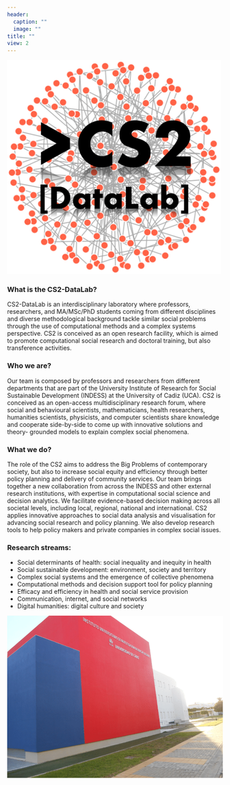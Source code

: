 ```yaml
---
header:
  caption: ""
  image: ""
title: ""
view: 2
---
```


<img src="cs2_logo.png" alt="logo" width="500" height="500">

### What is the CS2-DataLab?
CS2-DataLab is an interdisciplinary laboratory where professors, researchers, and MA/MSc/PhD students
coming from different disciplines and diverse methodological background tackle similar social problems
through the use of computational methods and a complex systems perspective. CS2 is conceived as an
open research facility, which is aimed to promote computational social research and doctoral training, but
also transference activities.

### Who we are?
Our team is composed by professors and researchers from different departments that are part of the
University Institute of Research for Social Sustainable Development (INDESS) at the University of Cadiz
(UCA). CS2 is conceived as an open-access multidisciplinary research forum, where social and
behavioural scientists, mathematicians, health researchers, humanities scientists, physicists, and computer
scientists share knowledge and cooperate side-by-side to come up with innovative solutions and theory-
grounded models to explain complex social phenomena.

### What we do?
The role of the CS2 aims to address the Big Problems of contemporary society, but also to increase social
equity and efficiency through better policy planning and delivery of community services. Our team brings
together a new collaboration from across the INDESS and other external research institutions, with
expertise in computational social science and decision analytics. We facilitate evidence-based decision
making across all societal levels, including local, regional, national and international. CS2 applies
innovative approaches to social data analysis and visualisation for advancing social research and policy
planning. We also develop research tools to help policy makers and private companies in complex social
issues.

### Research streams:
+ Social determinants of health: social inequality and inequity in health
+ Social sustainable development: environment, society and territory
+ Complex social systems and the emergence of collective phenomena
+ Computational methods and decision support tool for policy planning
+ Efficacy and efficiency in health and social service provision
+ Communication, internet, and social networks
+ Digital humanities: digital culture and society

![build](build.png "Our lab")
